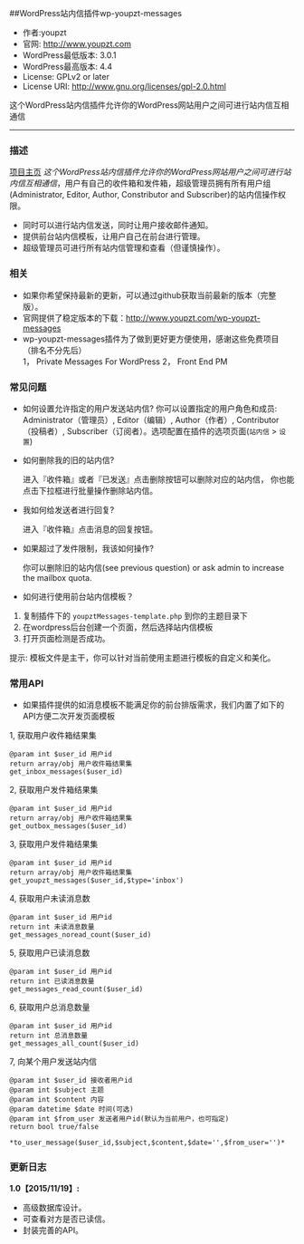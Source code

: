 ##WordPress站内信插件wp-youpzt-messages
* 作者:youpzt  
* 官网: http://www.youpzt.com  
* WordPress最低版本: 3.0.1  
* WordPress最高版本: 4.4  
* License: GPLv2 or later  
* License URI: http://www.gnu.org/licenses/gpl-2.0.html

这个WordPress站内信插件允许你的WordPress网站用户之间可进行站内信互相通信
***
### 描述
[项目主页](http://www.youpzt.com/wp-youpzt-messages) 
*这个WordPress站内信插件允许你的WordPress网站用户之间可进行站内信互相通信*，用户有自己的收件箱和发件箱，超级管理员拥有所有用户组(Administrator, Editor, Author, Constributor and Subscriber)的站内信操作权限。

* 同时可以进行站内信发送，同时让用户接收邮件通知。
* 提供前台站内信模板，让用户自己在前台进行管理。
* 超级管理员可进行所有站内信管理和查看（但谨慎操作）。

### 相关
* 如果你希望保持最新的更新，可以通过github获取当前最新的版本（完整版）。
* 官网提供了稳定版本的下载：http://www.youpzt.com/wp-youpzt-messages
* wp-youpzt-messages插件为了做到更好更方便使用，感谢这些免费项目（排名不分先后）  
	1， Private Messages For WordPress
	2， Front End PM

### 常见问题

* 如何设置允许指定的用户发送站内信?
你可以设置指定的用户角色和成员: Administrator（管理员）, Editor（编辑）, Author（作者）, Contributor（投稿者）, Subscriber（订阅者）。选项配置在插件的选项页面(`站内信` > `设置`)

* 如何删除我的旧的站内信?

  进入『收件箱』或者『已发送』点击删除按钮可以删除对应的站内信， 你也能点击下拉框进行批量操作删除站内信。

* 我如何给发送者进行回复?

  进入『收件箱』点击消息的回复按钮。

* 如果超过了发件限制，我该如何操作?

  你可以删除旧的站内信(see previous question) or ask admin to increase the mailbox quota.

* 如何进行使用前台站内信模板？

1. 复制插件下的 `youpztMessages-template.php` 到你的主题目录下
2. 在wordpress后台创建一个页面，然后选择站内信模板
3. 打开页面检测是否成功。

提示: 模板文件是主干，你可以针对当前使用主题进行模板的自定义和美化。

### 常用API
* 如果插件提供的如消息模板不能满足你的前台排版需求，我们内置了如下的API方便二次开发页面模板

1, 获取用户收件箱结果集  

	@param int $user_id 用户id
	return array/obj 用户收件箱结果集
	get_inbox_messages($user_id)

2, 获取用户发件箱结果集  

	@param int $user_id 用户id
	return array/obj 用户收件箱结果集
	get_outbox_messages($user_id)

3, 获取用户发件箱结果集  

	@param int $user_id 用户id
	return array/obj 用户收件箱结果集
	get_youpzt_messages($user_id,$type='inbox')

4, 获取用户未读消息数  

	@param int $user_id 用户id
	return int 未读消息数量
	get_messages_noread_count($user_id)

5, 获取用户已读消息数  

	@param int $user_id 用户id
	return int 已读消息数量
	get_messages_read_count($user_id)

6, 获取用户总消息数量  

	@param int $user_id 用户id
	return int 总消息数量
	get_messages_all_count($user_id)

7, 向某个用户发送站内信  

	@param int $user_id 接收者用户id
	@param int $subject 主题
	@param int $content 内容
	@param datetime $date 时间(可选)
	@param int $from_user 发送者用户id(默认为当前用户，也可指定)
	return bool true/false

	*to_user_message($user_id,$subject,$content,$date='',$from_user='')*


### 更新日志

**1.0【2015/11/19】:**
* 高级数据库设计。
* 可查看对方是否已读信。
* 封装完善的API。

